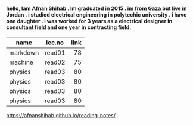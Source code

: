 #### hello, Iam Afnan Shihab . Im graduated in 2015 . im from Gaza but live in Jordan . i studied electrical engineering in polytechic university . i have one daughter . I was worked for 3 years as a electrical designer in consultant field and one year in contracting field.



| name      | lec.no   | link |
| ------------- |:-------------:| -----:|
| markdown      | read01        | 78    |
| machine       | read02        |   75  |
| physics       | read03        |    80 |
| physics       | read03        |    80 |
| physics       | read03        |    80 |
| physics       | read03        |    80 |

https://afnanshihab.github.io/reading-notes/
